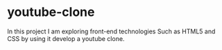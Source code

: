 # youtube-clone
In this project I am exploring front-end technologies Such as HTML5 and CSS by using it develop a youtube clone.
